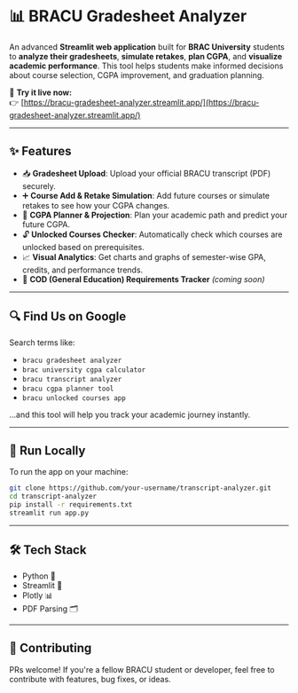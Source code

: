 
# 📊 BRACU Gradesheet Analyzer

An advanced **Streamlit web application** built for **BRAC University** students to **analyze their gradesheets**, **simulate retakes**, **plan CGPA**, and **visualize academic performance**. This tool helps students make informed decisions about course selection, CGPA improvement, and graduation planning.

🔗 **Try it live now:**  
👉 [https://bracu-gradesheet-analyzer.streamlit.app/](https://bracu-gradesheet-analyzer.streamlit.app/)

---

## ✨ Features

- 📥 **Gradesheet Upload**: Upload your official BRACU transcript (PDF) securely.
- ➕ **Course Add & Retake Simulation**: Add future courses or simulate retakes to see how your CGPA changes.
- 🎯 **CGPA Planner & Projection**: Plan your academic path and predict your future CGPA.
- 🔓 **Unlocked Courses Checker**: Automatically check which courses are unlocked based on prerequisites.
- 📈 **Visual Analytics**: Get charts and graphs of semester-wise GPA, credits, and performance trends.
- 🧠 **COD (General Education) Requirements Tracker** *(coming soon)*

---

## 🔍 Find Us on Google

Search terms like:

- `bracu gradesheet analyzer`
- `brac university cgpa calculator`
- `bracu transcript analyzer`
- `bracu cgpa planner tool`
- `bracu unlocked courses app`

...and this tool will help you track your academic journey instantly.

---

## 🚀 Run Locally

To run the app on your machine:

```bash
git clone https://github.com/your-username/transcript-analyzer.git
cd transcript-analyzer
pip install -r requirements.txt
streamlit run app.py
```

---

## 🛠 Tech Stack

- Python 🐍
- Streamlit 🚀
- Plotly 📊
- PDF Parsing 🗂

---

## 🤝 Contributing

PRs welcome! If you're a fellow BRACU student or developer, feel free to contribute with features, bug fixes, or ideas.